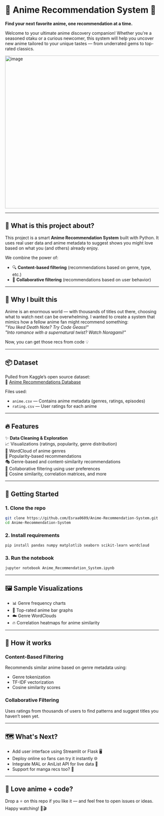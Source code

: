 # 🌸 Anime Recommendation System 🎌  
**Find your next favorite anime, one recommendation at a time.**  

Welcome to your ultimate anime discovery companion! Whether you're a seasoned otaku or a curious newcomer, this system will help you uncover new anime tailored to your unique tastes — from underrated gems to top-rated classics.

<img width="745" height="499" alt="image" src="https://github.com/user-attachments/assets/e53e11e9-18d9-4098-b92e-212829428571" />

---

## 📖 What is this project about?

This project is a smart **Anime Recommendation System** built with Python. It uses real user data and anime metadata to suggest shows you might love based on what you (and others) already enjoy.

We combine the power of:
- 🔍 **Content-based filtering** (recommendations based on genre, type, etc.)
- 👥 **Collaborative filtering** (recommendations based on user behavior)

---

## 🧠 Why I built this

Anime is an enormous world — with thousands of titles out there, choosing what to watch next can be overwhelming. I wanted to create a system that mimics how a fellow anime fan might recommend something:  
*"You liked Death Note? Try Code Geass!"*  
*"Into romance with a supernatural twist? Watch Noragami!"*

Now, you can get those recs from code 💡

---

## 📦 Dataset

Pulled from Kaggle’s open source dataset:  
🎯 [Anime Recommendations Database](https://www.kaggle.com/datasets/CooperUnion/anime-recommendations-database)

Files used:
- `anime.csv` — Contains anime metadata (genres, ratings, episodes)
- `rating.csv` — User ratings for each anime

---

## 🔥 Features

✨ **Data Cleaning & Exploration**  
📈 Visualizations (ratings, popularity, genre distribution)  
🌟 WordCloud of anime genres  
🎯 Popularity-based recommendations  
🎭 Genre-based and content-similarity recommendations  
🤝 Collaborative filtering using user preferences  
🧩 Cosine similarity, correlation matrices, and more

---

## 🚀 Getting Started

### 1. Clone the repo
```bash
git clone https://github.com/Esraa0609/Anime-Recommendation-System.git
cd Anime-Recommendation-System
```

### 2. Install requirements
```bash
pip install pandas numpy matplotlib seaborn scikit-learn wordcloud
```

### 3. Run the notebook
```bash
jupyter notebook Anime_Recommendation_System.ipynb
```

---

## 🖼️ Sample Visualizations

- 📊 Genre frequency charts  
- 🌟 Top-rated anime bar graphs  
- ☁️ Genre WordClouds  
- 🔥 Correlation heatmaps for anime similarity  

---

## 🧬 How it works

### Content-Based Filtering
Recommends similar anime based on genre metadata using:
- Genre tokenization
- TF-IDF vectorization
- Cosine similarity scores

### Collaborative Filtering
Uses ratings from thousands of users to find patterns and suggest titles you haven’t seen yet.

---

## 🗺️ What's Next?

- Add user interface using Streamlit or Flask 🖥️  
- Deploy online so fans can try it instantly 🌐  
- Integrate MAL or AniList API for live data 🔄  
- Support for manga recs too? 🤔


---

## 🌟 Love anime + code?

Drop a ⭐ on this repo if you like it — and feel free to open issues or ideas.  
Happy watching! 🍿🎬
